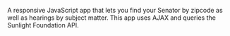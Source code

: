 A responsive JavaScript app that lets you find your Senator by zipcode as well as hearings by subject matter. This app uses AJAX and queries the Sunlight Foundation API. 